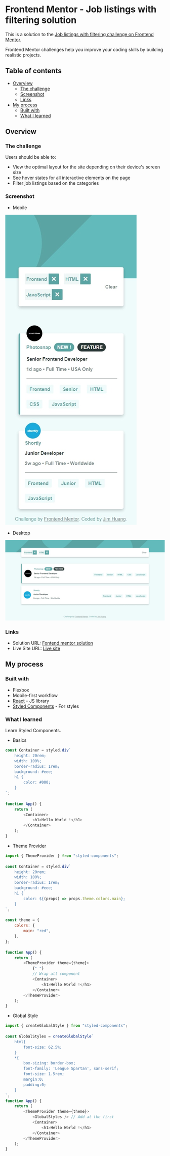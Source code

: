 # Frontend Mentor - Job listings with filtering solution

This is a solution to the [Job listings with filtering challenge on Frontend Mentor](https://www.frontendmentor.io/challenges/job-listings-with-filtering-ivstIPCt).

Frontend Mentor challenges help you improve your coding skills by building realistic projects.

## Table of contents

-   [Overview](#overview)
    -   [The challenge](#the-challenge)
    -   [Screenshot](#screenshot)
    -   [Links](#links)
-   [My process](#my-process)
    -   [Built with](#built-with)
    -   [What I learned](#what-i-learned)

## Overview

### The challenge

Users should be able to:

-   View the optimal layout for the site depending on their device's screen size
-   See hover states for all interactive elements on the page
-   Filter job listings based on the categories

### Screenshot

-   Mobile

![](./public/screenshot/mobile.jpeg)

-   Desktop

![](./public/screenshot/desktop.jpeg)

### Links

-   Solution URL: [Fontend mentor solution]()
-   Live Site URL: [Live site]()

## My process

### Built with

-   Flexbox
-   Mobile-first workflow
-   [React](https://reactjs.org/) - JS library
-   [Styled Components](https://styled-components.com/) - For styles

### What I learned

Learn Styled Components.

-   Basics

```js
const Container = styled.div`
    height: 20rem;
    width: 100%;
    border-radius: 1rem;
    background: #eee;
    h1 {
        color: #000;
    }
`;

function App() {
    return (
        <Container>
            <h1>Hello World !</h1>
        </Container>
    );
}
```

-   Theme Provider

```js
import { ThemeProvider } from "styled-components";

const Container = styled.div`
    height: 20rem;
    width: 100%;
    border-radius: 1rem;
    background: #eee;
    h1 {
        color: ${(props) => props.theme.colors.main};
    }
`;

const theme = {
    colors: {
        main: "red",
    },
};

function App() {
    return (
        <ThemeProvider theme={theme}>
            {" "}
            // Wrap all component
            <Container>
                <h1>Hello World !</h1>
            </Container>
        </ThemeProvider>
    );
}
```

-   Global Style

```js
import { createGlobalStyle } from "styled-components";

const GlobalStyles = createGlobalStyle`
    html{
        font-size: 62.5%;
    }
    *{
        box-sizing: border-box;
        font-family: 'League Spartan', sans-serif;
        font-size: 1.5rem;
        margin:0;
        padding:0;
    }
`;
function App() {
    return (
        <ThemeProvider theme={theme}>
            <GlobalStyles /> // Add at the first
            <Container>
                <h1>Hello World !</h1>
            </Container>
        </ThemeProvider>
    );
}
```
